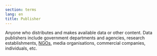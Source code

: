 ```yaml
---
section: terms
lang: en
title: Publisher
---
```


Anyone who distributes and makes available data or other content. Data publishers include government departments and agencies, research establishments, [NGOs](../ngo/), media organisations, commercial companies, individuals, etc.
